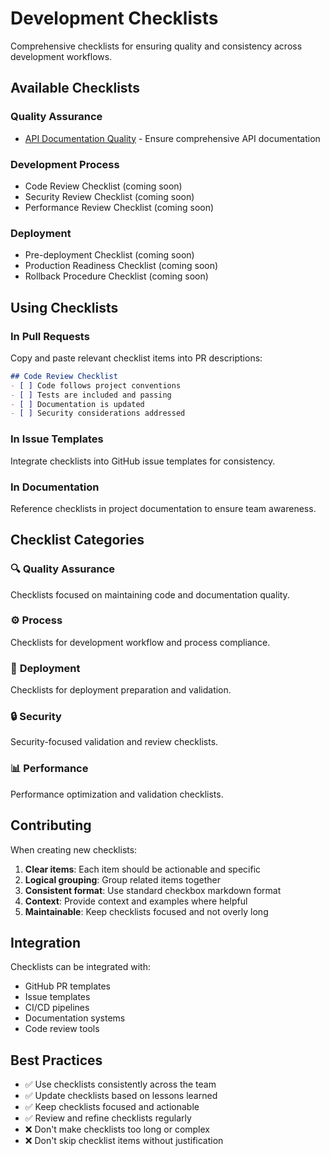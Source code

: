 # Development Checklists

Comprehensive checklists for ensuring quality and consistency across development workflows.

## Available Checklists

### Quality Assurance
- [API Documentation Quality](api-docs-quality.md) - Ensure comprehensive API documentation

### Development Process
- Code Review Checklist (coming soon)
- Security Review Checklist (coming soon)
- Performance Review Checklist (coming soon)

### Deployment
- Pre-deployment Checklist (coming soon)
- Production Readiness Checklist (coming soon)
- Rollback Procedure Checklist (coming soon)

## Using Checklists

### In Pull Requests
Copy and paste relevant checklist items into PR descriptions:

```markdown
## Code Review Checklist
- [ ] Code follows project conventions
- [ ] Tests are included and passing
- [ ] Documentation is updated
- [ ] Security considerations addressed
```

### In Issue Templates
Integrate checklists into GitHub issue templates for consistency.

### In Documentation
Reference checklists in project documentation to ensure team awareness.

## Checklist Categories

### 🔍 **Quality Assurance**
Checklists focused on maintaining code and documentation quality.

### ⚙️ **Process**
Checklists for development workflow and process compliance.

### 🚀 **Deployment**
Checklists for deployment preparation and validation.

### 🔒 **Security**
Security-focused validation and review checklists.

### 📊 **Performance**
Performance optimization and validation checklists.

## Contributing

When creating new checklists:

1. **Clear items**: Each item should be actionable and specific
2. **Logical grouping**: Group related items together
3. **Consistent format**: Use standard checkbox markdown format
4. **Context**: Provide context and examples where helpful
5. **Maintainable**: Keep checklists focused and not overly long

## Integration

Checklists can be integrated with:
- GitHub PR templates
- Issue templates
- CI/CD pipelines
- Documentation systems
- Code review tools

## Best Practices

- ✅ Use checklists consistently across the team
- ✅ Update checklists based on lessons learned
- ✅ Keep checklists focused and actionable
- ✅ Review and refine checklists regularly
- ❌ Don't make checklists too long or complex
- ❌ Don't skip checklist items without justification